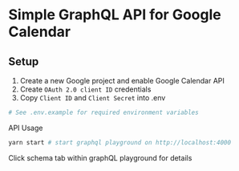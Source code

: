 # Simple GraphQL API for Google Calendar

## Setup

1. Create a new Google project and enable Google Calendar API
2. Create `OAuth 2.0 client ID` credentials
3. Copy `Client ID` and `Client Secret` into .env

```bash
# See .env.example for required environment variables
```

API Usage

```bash
yarn start # start graphql playground on http://localhost:4000
```

Click schema tab within graphQL playground for details
